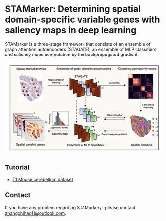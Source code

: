 # STAMarker: Determining spatial domain-specific variable genes with saliency maps in deep learning
STAMarker is a three-stage framework that consists of an ensemble of graph attention autoencoders (STAGATE), an ensemble of MLP classifiers and saliency maps computation by the backpropagated gradient.

![Framework of STAMarker](./fig/stamarker_framework.png)

## Tutorial
- [T1 Mouse cerebellum dataset](./tutorial/App-%20mouse-%20cerebellum.ipynb)

## Contact
If you have any problem regarding STAMarker， please contact zhangchihao11@outlook.com.

